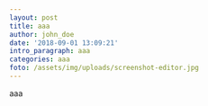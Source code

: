 ```yaml
---
layout: post
title: aaa
author: john_doe
date: '2018-09-01 13:09:21'
intro_paragraph: aaa
categories: aaa
foto: /assets/img/uploads/screenshot-editor.jpg
---
```

aaa
